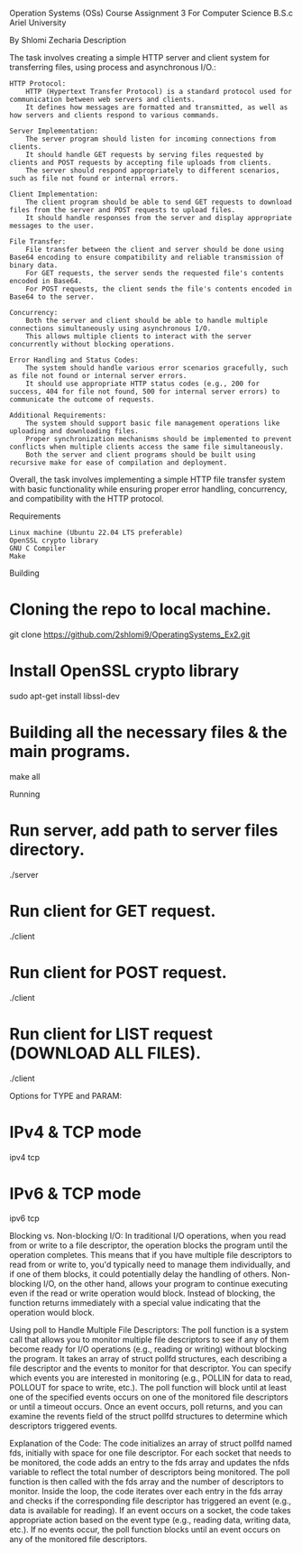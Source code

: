 Operation Systems (OSs) Course Assignment 3
For Computer Science B.S.c Ariel University

By Shlomi Zecharia
Description

The task involves creating a simple HTTP server and client system for transferring files, using process and asynchronous I/O.:

    HTTP Protocol:
        HTTP (Hypertext Transfer Protocol) is a standard protocol used for communication between web servers and clients.
        It defines how messages are formatted and transmitted, as well as how servers and clients respond to various commands.

    Server Implementation:
        The server program should listen for incoming connections from clients.
        It should handle GET requests by serving files requested by clients and POST requests by accepting file uploads from clients.
        The server should respond appropriately to different scenarios, such as file not found or internal errors.

    Client Implementation:
        The client program should be able to send GET requests to download files from the server and POST requests to upload files.
        It should handle responses from the server and display appropriate messages to the user.

    File Transfer:
        File transfer between the client and server should be done using Base64 encoding to ensure compatibility and reliable transmission of binary data.
        For GET requests, the server sends the requested file's contents encoded in Base64.
        For POST requests, the client sends the file's contents encoded in Base64 to the server.

    Concurrency:
        Both the server and client should be able to handle multiple connections simultaneously using asynchronous I/O.
        This allows multiple clients to interact with the server concurrently without blocking operations.

    Error Handling and Status Codes:
        The system should handle various error scenarios gracefully, such as file not found or internal server errors.
        It should use appropriate HTTP status codes (e.g., 200 for success, 404 for file not found, 500 for internal server errors) to communicate the outcome of requests.

    Additional Requirements:
        The system should support basic file management operations like uploading and downloading files.
        Proper synchronization mechanisms should be implemented to prevent conflicts when multiple clients access the same file simultaneously.
        Both the server and client programs should be built using recursive make for ease of compilation and deployment.

Overall, the task involves implementing a simple HTTP file transfer system with basic functionality while ensuring proper error handling, concurrency, and compatibility with the HTTP protocol.

Requirements

    Linux machine (Ubuntu 22.04 LTS preferable)
    OpenSSL crypto library
    GNU C Compiler
    Make

Building

# Cloning the repo to local machine.
git clone https://github.com/2shlomi9/OperatingSystems_Ex2.git

# Install OpenSSL crypto library
sudo apt-get install libssl-dev

# Building all the necessary files & the main programs.
make all

Running

# Run server, add path to server files directory.
./server <PORT> <path>

# Run client for GET request.
./client <IP><PORT><GET><FILENAME>

# Run client for POST request.
./client <IP><PORT><POST><FILENAME>

# Run client for LIST request (DOWNLOAD ALL FILES).
./client <IP><PORT><LIST>

Options for TYPE and PARAM:

# IPv4 & TCP mode
ipv4 tcp

# IPv6 & TCP mode
ipv6 tcp

Blocking vs. Non-blocking I/O:
        In traditional I/O operations, when you read from or write to a file descriptor, the operation blocks the program until the operation completes. This means that if you have multiple file descriptors to read from or write to, you'd typically need to manage them individually, and if one of them blocks, it could potentially delay the handling of others.
        Non-blocking I/O, on the other hand, allows your program to continue executing even if the read or write operation would block. Instead of blocking, the function returns immediately with a special value indicating that the operation would block.

Using poll to Handle Multiple File Descriptors:
        The poll function is a system call that allows you to monitor multiple file descriptors to see if any of them become ready for I/O operations (e.g., reading or writing) without blocking the program.
        It takes an array of struct pollfd structures, each describing a file descriptor and the events to monitor for that descriptor.
        You can specify which events you are interested in monitoring (e.g., POLLIN for data to read, POLLOUT for space to write, etc.).
        The poll function will block until at least one of the specified events occurs on one of the monitored file descriptors or until a timeout occurs.
        Once an event occurs, poll returns, and you can examine the revents field of the struct pollfd structures to determine which descriptors triggered events.

Explanation of the Code:
        The code initializes an array of struct pollfd named fds, initially with space for one file descriptor.
        For each socket that needs to be monitored, the code adds an entry to the fds array and updates the nfds variable to reflect the total number of descriptors being monitored.
        The poll function is then called with the fds array and the number of descriptors to monitor.
        Inside the loop, the code iterates over each entry in the fds array and checks if the corresponding file descriptor has triggered an event (e.g., data is available for reading).
        If an event occurs on a socket, the code takes appropriate action based on the event type (e.g., reading data, writing data, etc.).
        If no events occur, the poll function blocks until an event occurs on any of the monitored file descriptors.

